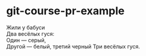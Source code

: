 # git-course-pr-example

Жили у бабуси  
Два весёлых гуся:  
Один — серый,  
Другой — белый,
третий черный
Три весёлых гуся.  
